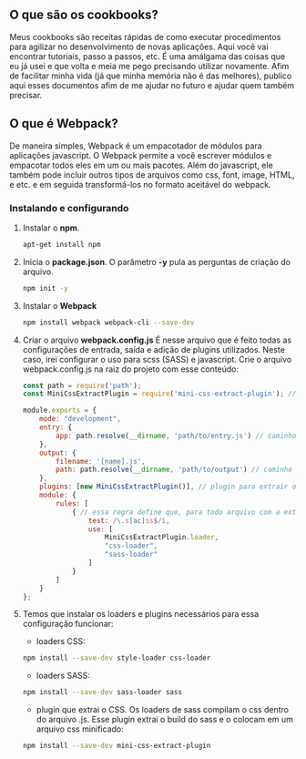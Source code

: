 ## O que são os cookbooks?

Meus cookbooks são receitas rápidas de como executar procedimentos para agilizar no desenvolvimento de novas aplicações. Aqui você vai encontrar tutoriais, passo a passos, etc. É uma amálgama das coisas que eu já usei e que volta e meia me pego precisando utilizar novamente. Afim de facilitar minha vida (já que minha memória não é das melhores), publico aqui esses documentos afim de me ajudar no futuro e ajudar quem também precisar.

## O que é Webpack?

De maneira simples, Webpack é um empacotador de módulos para aplicações javascript. O Webpack permite a você escrever módulos e empacotar todos eles em um ou mais pacotes. Além do javascript, ele também pode incluir outros tipos de arquivos como css, font, image, HTML, e etc. e em seguida transformá-los no formato aceitável do webpack.

### Instalando e configurando

1. Instalar o **npm**.

    ``` bash
    apt-get install npm
    ```

2. Inicia o **package.json**.
O parâmetro **-y** pula as perguntas de criação do arquivo.

    ``` bash
    npm init -y
    ```

3. Instalar o **Webpack**

    ``` bash
    npm install webpack webpack-cli --save-dev
    ```

4. Criar o arquivo **webpack.config.js**
É nesse arquivo que é feito todas as configurações de entrada, saída e adição de plugins utilizados. Neste caso, irei configurar o uso para scss (SASS) e javascript. Crie o arquivo webpack.config.js na raiz do projeto com esse conteúdo:

    ``` javascript
    const path = require('path');
    const MiniCssExtractPlugin = require('mini-css-extract-plugin'); //plugin para exportar o css

    module.exports = {
        mode: "development",
        entry: {
            app: path.resolve(__dirname, 'path/to/entry.js') // caminho para a entrada do arquivo JS
        },
        output: {
            filename: '[name].js',
            path: path.resolve(__dirname, 'path/to/output') // caminho para a pasta em que os arquivos serão exportados
        },
        plugins: [new MiniCssExtractPlugin()], // plugin para extrair o CSS
        module: {
            rules: [
                { // essa regra define que, para todo arquivo com a extensão .scss ou sass, serão usado os esses modulos para exportar esses arquivos.
                    test: /\.s[ac]ss$/i,
                    use: [
                        MiniCssExtractPlugin.loader,
                        "css-loader",
                        "sass-loader"
                    ]
                }
            ]
        }
    };
    ```

5. Temos que instalar os loaders e plugins necessários para essa configuração funcionar:
    - loaders CSS:

    ``` bash
    npm install --save-dev style-loader css-loader
    ```

    - loaders SASS:

    ``` bash
    npm install --save-dev sass-loader sass
    ```

    - plugin que extrai o CSS. Os loaders de sass compilam o css dentro do arquivo .js. Esse plugin extrai o build do sass e o colocam em um arquivo css minificado:

    ``` bash
    npm install --save-dev mini-css-extract-plugin
    ```

